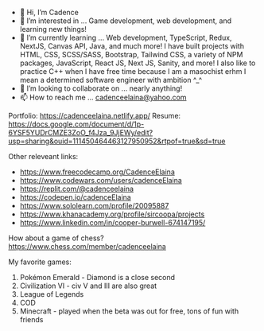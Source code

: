 - 👋 Hi, I’m Cadence 
- 👀 I’m interested in ... Game development, web development, and learning new things!
- 🌱 I’m currently learning ... Web development, TypeScript, Redux, NextJS, Canvas API, Java, and much more! I have built projects with HTML, CSS, SCSS/SASS, Bootstrap, Tailwind CSS, a variety of NPM packages, JavaScript, React JS, Next JS, Sanity, and more! I also like to practice C++ when I have free time because I am a masochist erhm I mean a determined software engineer with ambition ^_^ 
- 💞️ I’m looking to collaborate on ... nearly anything!
- 📫 How to reach me ... cadenceelaina@yahoo.com 

Portfolio: https://cadenceelaina.netlify.app/
Resume: https://docs.google.com/document/d/1p-6YSF5YUDrCMZE3ZoO_f4Jza_9JjEWy/edit?usp=sharing&ouid=111450464463127950952&rtpof=true&sd=true

Other releveant links: 
- https://www.freecodecamp.org/CadenceElaina
- https://www.codewars.com/users/cadenceElaina
- https://replit.com/@cadenceelaina
- https://codepen.io/cadenceElaina
- https://www.sololearn.com/profile/20095887
- https://www.khanacademy.org/profile/sircoopa/projects
- https://www.linkedin.com/in/cooper-burwell-674147195/
 
How about a game of chess? https://www.chess.com/member/cadenceelaina

My favorite games: 
1. Pokémon Emerald - Diamond is a close second
2. Civilization VI - civ V and III are also great
3. League of Legends
4. COD 
5. Minecraft - played when the beta was out for free, tons of fun with friends
